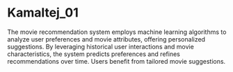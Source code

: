 # Kamaltej_01
The movie recommendation system employs machine learning algorithms to analyze user preferences and movie attributes, offering personalized suggestions. By leveraging historical user interactions and movie characteristics, the system predicts preferences and refines recommendations over time. Users benefit from tailored movie suggestions.
